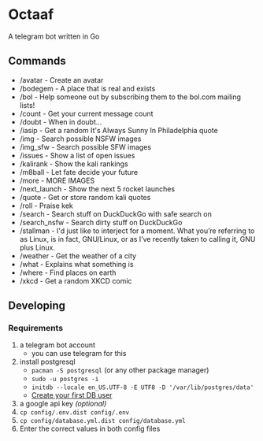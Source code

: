 # Octaaf

A telegram bot written in Go

## Commands

* /avatar - Create an avatar
* /bodegem - A place that is real and exists
* /bol - Help someone out by subscribing them to the bol.com mailing lists!
* /count - Get your current message count
* /doubt - When in doubt...
* /iasip - Get a random It's Always Sunny In Philadelphia quote
* /img - Search possible NSFW images
* /img_sfw - Search possible SFW images
* /issues - Show a list of open issues
* /kalirank - Show the kali rankings
* /m8ball - Let fate decide your future
* /more - MORE IMAGES
* /next_launch - Show the next 5 rocket launches
* /quote - Get or store random kali quotes
* /roll - Praise kek
* /search - Search stuff on DuckDuckGo with safe search on
* /search_nsfw - Search dirty stuff on DuckDuckGo
* /stallman - I'd just like to interject for a moment. What you’re referring to as Linux, is in fact, GNU/Linux, or as I’ve recently taken to calling it, GNU plus Linux.
* /weather - Get the weather of a city
* /what - Explains what something is
* /where - Find places on earth
* /xkcd - Get a random XKCD comic

## Developing

### Requirements

1. a telegram bot account
    * you can use telegram for this
1. install postgresql
    * ```pacman -S postgresql``` (or any other package manager)
    * ```sudo -u postgres -i```
    * ```initdb --locale en_US.UTF-8 -E UTF8 -D '/var/lib/postgres/data'```
    * [Create your first DB user](https://wiki.archlinux.org/index.php/PostgreSQL#Create_your_first_database.2Fuser)
1. a google api key *(optional)*
1. ```cp config/.env.dist config/.env```
1. ```cp config/database.yml.dist config/database.yml```
1. Enter the correct values in both config files
